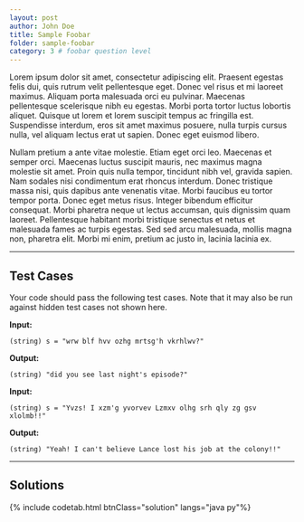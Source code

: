 ```yaml
---
layout: post
author: John Doe
title: Sample Foobar
folder: sample-foobar
category: 3 # foobar question level
---
```


Lorem ipsum dolor sit amet, consectetur adipiscing elit. Praesent egestas felis dui, quis rutrum velit pellentesque eget. Donec vel risus et mi laoreet maximus. Aliquam porta malesuada orci eu pulvinar. Maecenas pellentesque scelerisque nibh eu egestas. Morbi porta tortor luctus lobortis aliquet. Quisque ut lorem et lorem suscipit tempus ac fringilla est. Suspendisse interdum, eros sit amet maximus posuere, nulla turpis cursus nulla, vel aliquam lectus erat ut sapien. Donec eget euismod libero.

Nullam pretium a ante vitae molestie. Etiam eget orci leo. Maecenas et semper orci. Maecenas luctus suscipit mauris, nec maximus magna molestie sit amet. Proin quis nulla tempor, tincidunt nibh vel, gravida sapien. Nam sodales nisi condimentum erat rhoncus interdum. Donec tristique massa nisi, quis dapibus ante venenatis vitae. Morbi faucibus eu tortor tempor porta. Donec eget metus risus. Integer bibendum efficitur consequat. Morbi pharetra neque ut lectus accumsan, quis dignissim quam laoreet. Pellentesque habitant morbi tristique senectus et netus et malesuada fames ac turpis egestas. Sed sed arcu malesuada, mollis magna non, pharetra elit. Morbi mi enim, pretium ac justo in, lacinia lacinia ex.

---
## Test Cases
Your code should pass the following test cases.
Note that it may also be run against hidden test cases not shown here.

**Input:** 
	
	(string) s = "wrw blf hvv ozhg mrtsg'h vkrhlwv?"

**Output:** 
	
	(string) "did you see last night's episode?"

**Input:** 
	
	(string) s = "Yvzs! I xzm'g yvorvev Lzmxv olhg srh qly zg gsv xlolmb!!"

**Output:** 
	
	(string) "Yeah! I can't believe Lance lost his job at the colony!!"

---
## Solutions

{% include codetab.html btnClass="solution" langs="java py"%}